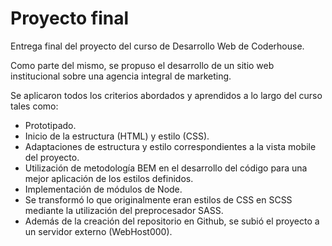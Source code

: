 # Proyecto final

Entrega final del proyecto del curso de Desarrollo Web de Coderhouse.

Como parte del mismo, se propuso el desarrollo de un sitio web institucional sobre una agencia integral de marketing.

Se aplicaron todos los criterios abordados y aprendidos a lo largo del curso tales como:

- Prototipado.
- Inicio de la estructura (HTML) y estilo (CSS).
- Adaptaciones de estructura y estilo correspondientes a la vista mobile del proyecto.
- Utilización de metodología BEM en el desarrollo del código para una mejor aplicación de los estilos definidos.
- Implementación de módulos de Node.
- Se transformó lo que originalmente eran estilos de CSS en SCSS mediante la utilización del preprocesador SASS.
- Además de la creación del repositorio en Github, se subió el proyecto a un servidor externo (WebHost000).
